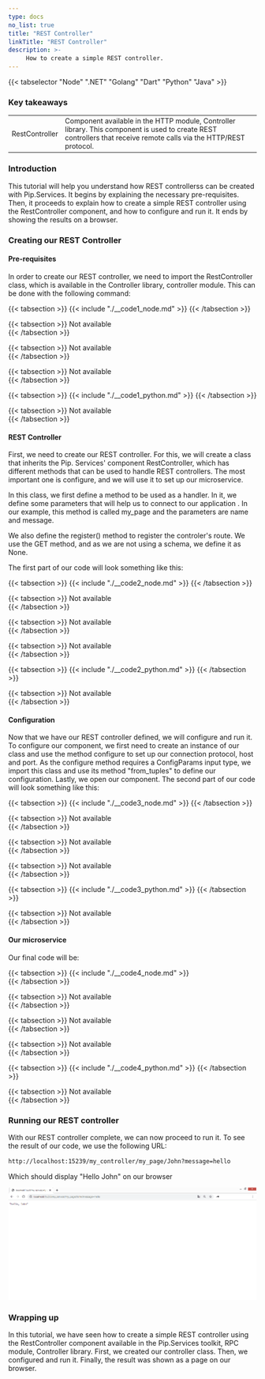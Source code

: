 ```yaml
---
type: docs
no_list: true
title: "REST Controller"
linkTitle: "REST Controller"
description: >-
     How to create a simple REST controller.
---
```


{{< tabselector "Node" ".NET" "Golang" "Dart" "Python" "Java" >}}

### Key takeaways

<table class="full-width-table">
  <tr>
    <td>RestController </td>
    <td>Component available in the HTTP module, Controller library. This component is used to create REST controllers that receive remote calls via the HTTP/REST protocol.</td>
  </tr>
</table>

### Introduction

This tutorial will help you understand how REST controllerss can be created with Pip.Services. It begins by explaining the necessary pre-requisites. Then, it proceeds to explain how to create a simple REST controller using the RestController component, and how to configure and run it. It ends by showing the results on a browser.

### Creating our REST Controller

#### Pre-requisites

In order to create our REST controller, we need to import the RestController class, which is available in the Controller library, controller module. This can be done with the following command:

{{< tabsection >}}
  {{< include "./__code1_node.md" >}}
{{< /tabsection >}}

{{< tabsection >}}
Not available  
{{< /tabsection >}}

{{< tabsection >}}
Not available  
{{< /tabsection >}}

{{< tabsection >}}
Not available  
{{< /tabsection >}}

{{< tabsection >}}
  {{< include "./__code1_python.md" >}}
{{< /tabsection >}}

{{< tabsection >}}
  Not available  
{{< /tabsection >}}

#### REST Controller

First, we need to create our REST controller. For this, we will create a class that inherits the Pip. Services' component RestController, which has different methods that can be used to handle REST controllers. The most important one is configure, and we will use it to set up our microservice.

In this class, we first define a method to be used as a handler. In it, we define some parameters that will help us to connect to our application . In our example, this method is called my_page and the parameters are name and message.

We also define the register() method to register the controler's route. We use the GET method, and as we are not using a schema, we define it as None.

The first part of our code will look something like this:

{{< tabsection >}}
  {{< include "./__code2_node.md" >}} 
{{< /tabsection >}}

{{< tabsection >}}
Not available  
{{< /tabsection >}}

{{< tabsection >}}
Not available  
{{< /tabsection >}}

{{< tabsection >}}
Not available  
{{< /tabsection >}}

{{< tabsection >}}
  {{< include "./__code2_python.md" >}}
{{< /tabsection >}}

{{< tabsection >}}
  Not available  
{{< /tabsection >}}  

#### Configuration

Now that we have our REST controller defined, we will configure and run it. To configure our component, we first need to create an instance of our class and use the method configure to set up our connection protocol, host and port. As the configure method requires a ConfigParams input type, we import this class and use its method "from_tuples" to define our configuration. Lastly, we open our component. The second part of our code will look something like this:

{{< tabsection >}}
 {{< include "./__code3_node.md" >}}
{{< /tabsection >}}

{{< tabsection >}}
Not available  
{{< /tabsection >}}

{{< tabsection >}}
Not available  
{{< /tabsection >}}

{{< tabsection >}}
Not available  
{{< /tabsection >}}

{{< tabsection >}}
  {{< include "./__code3_python.md" >}}
{{< /tabsection >}}

{{< tabsection >}}
  Not available  
{{< /tabsection >}} 

#### Our microservice

Our final code will be:

{{< tabsection >}}
  {{< include "./__code4_node.md" >}}  
{{< /tabsection >}}

{{< tabsection >}}
Not available  
{{< /tabsection >}}

{{< tabsection >}}
Not available  
{{< /tabsection >}}

{{< tabsection >}}
   Not available  
{{< /tabsection >}}

{{< tabsection >}}
  {{< include "./__code4_python.md" >}}
{{< /tabsection >}}

{{< tabsection >}}
  Not available  
{{< /tabsection >}}

### Running our REST controller

With our REST controller complete, we can now proceed to run it. To see the result of our code, we use the following URL:


```bash
http://localhost:15239/my_controller/my_page/John?message=hello
```


Which should display "Hello John" on our browser

![figure 2](./figure2.png)

### Wrapping up

In this tutorial, we have seen how to create a simple REST controller using the RestController component available in the Pip.Services toolkit, RPC module, Controller library. First, we created our controller class. Then, we configured and run it. Finally, the result was shown as a page on our browser. 

